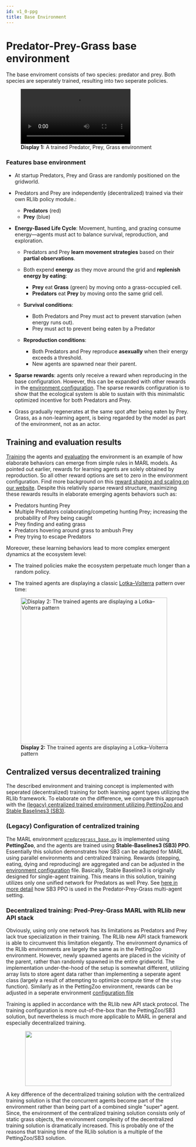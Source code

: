 ```yaml
---
id: v1_0-ppg
title: Base Environment
---
```

# Predator-Prey-Grass base environment

The base enviroment consists of two species: predator and prey. Both species are seperately trained, resulting into two seperate policies.

<figure style={{ textAlign: 'center' }}>
  <video controls style={{ width: '100%', height: 'auto' }}>
    <source src="/videos/predpreygrass.mp4" type="video/mp4" />
    Your browser does not support the video tag.
    <figcaption><strong>Display 1:</strong> Behavior visibility</figcaption>
  </video>
  <figcaption><strong>Display 1:</strong> A trained Predator, Prey, Grass environment</figcaption>
</figure>

### Features base environment

- At startup Predators, Prey and Grass are randomly positioned on the gridworld.

- Predators and Prey are independently (decentralized) trained via their own RLlib policy module.:

  - **Predators** (red)
  - **Prey** (blue)

- **Energy-Based Life Cycle**: Movement, hunting, and grazing consume energy—agents must act to balance survival, reproduction, and exploration.

  - Predators and Prey **learn movement strategies** based on their **partial observations**.
  - Both expend **energy** as they move around the grid and **replenish energy by eating**:

    - **Prey** eat **Grass** (green) by moving onto a grass-occupied cell.
    - **Predators** eat **Prey** by moving onto the same grid cell.

  - **Survival conditions**:

    - Both Predators and Prey must act to prevent starvation (when energy runs out).
    - Prey must act to prevent being eaten by a Predator

  - **Reproduction conditions**:

      - Both Predators and Prey reproduce **asexually** when their energy exceeds a threshold.
      - New agents are spawned near their parent.
- **Sparse rewards**: agents only receive a reward when reproducing in the base configuration. However, this can be expanded with other rewards in the [environment configuration](./../v1_0/config_env.py). The sparse rewards configuration is to show that the ecological system is able to sustain with this minimalstic optimized incentive for both Predators and Prey.

- Grass gradually regenerates at the same spot after being eaten by Prey. Grass, as a non-learning agent, is being regarded by the model as part of the environment, not as an actor.


## Training and evaluation results

[Training](./train_rllib_ppo_multiagent_env.py) the agents and [evaluating](./evaluate_ppo_from_checkpoint_debug.py) the environment is an example of how elaborate behaviors can emerge from simple rules in MARL models. As pointed out earlier, rewards for learning agents are solely obtained by reproduction. So all other reward options are set to zero in the environment configuration. Find more background on this [reward shaping and scaling on our website](https://doesburg11.github.io/pred-prey-grass/marl-ppg/rewards-ppg/scaling). Despite this relativily sparse reward structure, maximizing these rewards results in elaborate emerging agents behaviors such as:
- Predators hunting Prey
- Multiple Predators colaborating/competing hunting Prey; increasing the probability of Prey being caught
- Prey finding and eating grass
- Predators hovering around grass to ambush Prey
- Prey trying to escape Predators


Moreover, these learning behaviors lead to more complex emergent dynamics at the ecosystem level:

- The trained policies make the ecosystem perpetuate much longer than a random policy.

- The trained agents are displaying a classic [Lotka–Volterra](https://en.wikipedia.org/wiki/Lotka%E2%80%93Volterra_equations) pattern over time:

<figure style={{ textAlign: 'center' }}>
  <img src="/img/pred-prey-grass/marl-ppg/environment-configurations/v1_0/display-2.png" alt="Display 2: The trained agents are displaying a Lotka–Volterra pattern" width="400" />
  <figcaption><strong>Display 2:</strong> The trained agents are displaying a Lotka–Volterra pattern</figcaption>
</figure>

## Centralized versus decentralized training
The described environment and training concept is implemented with seperated (decentralized) training for both learning agent types utilizing the RLlib framework. To elaborate on the difference, we compare this approach with the [(legacy) centralized trained environment utilizing PettingZoo and Stable Baselines3 (SB3)](./../../../../src/predpreygrass/pettingzoo).

### (Legacy) Configuration of centralized training
The MARL environment [`predpregrass_base.py`](./../../../../src/predpreygrass/pettingzoo/envs/predpreygrass_base.py) is implemented using **PettingZoo**, and the agents are trained using **Stable-Baselines3 (SB3) PPO**. Essentially this solution demonstrates how SB3 can be adapted for MARL using parallel environments and centralized training. Rewards (stepping, eating, dying and reproducing) are aggregated and can be adjusted in the [environment configuration](./../../../../src/predpreygrass/pettingzoo/config/config_predpreygrass.py) file. Basically, Stable Baseline3 is originally designed for single-agent training. This means in this solution, training utilizes only one unified network for Predators as well Prey. See [here in more detail](./../../../../src/predpreygrass/pettingzoo#how-sb3-ppo-is-used-in-the-predator-prey-grass-multi-agent-setting) how SB3 PPO is used in the Predator-Prey-Grass multi-agent setting.

### Decentralized training: Pred-Prey-Grass MARL with RLlib new API stack

Obviously, using only one network has its limitations as Predators and Prey lack true specialization in their training. The RLlib new API stack framework is able to circumvent this limitation elegantly. The environment dynamics of the RLlib environments are largely the same as in the PettingZoo environment. However, newly spawned agents are placed in the vicinity of the parent, rather than randomly spawned in the entire gridworld. The implementation under-the-hood of the setup is somewhat different, utilizing array lists to store agent data rather than implementing a seperate agent class (largely a result of attempting to optimize compute time of the `step` function). Similarly as in the PettingZoo environment, rewards can be adjusted in a seperate environment [configuration file](./../v1_0/config_env.py)

Training is applied in accordance with the RLlib new API stack protocol. The training configuration is more out-of-the-box than the PettingZoo/SB3 solution, but nevertheless is much more applicable to MARL in general and especially decentralized training.

<p align="center">
    <img src="./../../../../assets/images/readme/multi_agent_setup.png" width="400" height="150"/>
</p>

A key difference of the decentralized training solution with the centralized training solution is that the concurrent agents become part of the environment rather than being part of a combined single "super" agent. Since, the environment of the centralized training solution consists only of static grass objects, the environment complexity of the decentralized training solution is dramatically increased. This is probably one of the reasons that training time of the RLlib solution is a multiple of the PettingZoo/SB3 solution.
